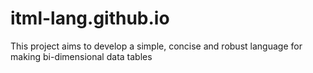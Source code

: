 # itml-lang.github.io
This project aims to develop a simple, concise and robust language for making bi-dimensional data tables
